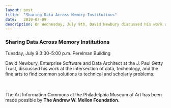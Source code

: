 ```yaml
---
layout: post 
title:  "Sharing Data Across Memory Institutions"
date:   2019-07-09
description: On Wednesday, July 9th, David Newbury discussed his work at the intersection of data, technology, and the fine arts to find common solutions to technical and scholarly problems.
---
```


### Sharing Data Across Memory Institutions

Tuesday, July 9
3:30–5:00 p.m.
Perelman Building
 
David Newbury, Enterprise Software and Data Architect at the J. Paul Getty Trust, discussed his work at the intersection of data, technology, and the fine arts to find common solutions to technical and scholarly problems.


<br><br>
The Art Information Commons at the Philadelphia Museum of Art has been made possible by <b>The Andrew W. Mellon Foundation</b>.
